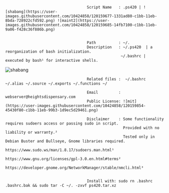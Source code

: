                       



                
                                        Script Name   : .ps420 | ![shabang](https://user-images.githubusercontent.com/10424858/120159677-1331ad80-c1bb-11eb-8bda-728922cfd592.png) ![maint2](https://user-images.githubusercontent.com/10424858/120159685-14fb7100-c1bb-11eb-9a06-f428c36f886b.png)


                                        Path          : ~/.                                                 
                                        Description   : ~/.ps420  | a reorganization of bash initialization.
                                                       ~/.bashrc | executed by bash¹ for interactive shells.

![shabang](https://user-images.githubusercontent.com/10424858/120156259-6e61a100-c1b7-11eb-9426-7cf142d6b0a3.png)


                                        Related files :  ~/.bashrc ~/.alias ~/.source ~/.exports ~/.functions ~/

                                        Email         : webserver@heightsdispensary.com 
                                        Public License: ![mit](https://user-images.githubusercontent.com/10424858/120159854-45430f80-c1bb-11eb-99b3-1d9ec5d29461.png)

                                        Disclaimer    : Some functionality requires sudoers access or passing sudo in script.
                                                        Provided with no liability or warranty.² 
                                                        Tested only in Debian Buster and Bullseye, Gnome libraries required.                      
                                                        https://www.sudo.ws/man/1.8.17/sudoers.man.html¹
                                                        https://www.gnu.org/licenses/gpl-3.0.en.html#terms² 
                                                        https://developer.gnome.org/NetworkManager/stable/nmcli.html³


                                        Install with: sudo rn .bashrc .bashrc.bak && sudo tar -C ~/. -zxvf ps420.tar.xz




